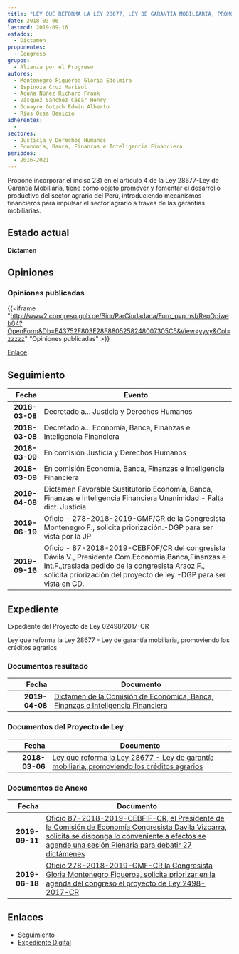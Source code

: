 ```yaml
---
title: "LEY QUE REFORMA LA LEY 28677, LEY DE GARANTÍA MOBILIARIA, PROMOVIENDO LOS CRÉDITOS AGRARIOS"
date: 2018-03-06
lastmod: 2019-09-16
estados: 
  - Dictamen
proponentes: 
  - Congreso
grupos: 
  - Alianza por el Progreso
autores: 
  - Montenegro Figueroa Gloria Edelmira
  - Espinoza Cruz Marisol
  - Acuña Núñez Richard Frank
  - Vásquez Sánchez César Henry
  - Donayre Gotzch Edwin Alberto
  - Ríos Ocsa Benicio
adherentes: 
  - 
sectores: 
  - Justicia y Derechos Humanos
  - Economía, Banca, Finanzas e Inteligencia Financiera
periodos: 
  - 2016-2021
---
```


Propone incorporar el inciso 23) en el artículo 4 de la Ley 28677-Ley de Garantía Mobiliaria, tiene como objeto promover y fomentar el desarrollo productivo del sector agrario del Perú, introduciendo mecanismos financieros para impulsar el sector agrario a través de las garantías mobiliarias.


## Estado actual

**Dictamen**

## Opiniones

### Opiniones publicadas

{{<iframe "http://www2.congreso.gob.pe/Sicr/ParCiudadana/Foro_pvp.nsf/RepOpiweb04?OpenForm&Db=E43752F803E28F8805258248007305C5&View=yyyy&Col=zzzzz" "Opiniones publicadas" >}}

[Enlace](http://www2.congreso.gob.pe/Sicr/ParCiudadana/Foro_pvp.nsf/RepOpiweb04?OpenForm&Db=E43752F803E28F8805258248007305C5&View=yyyy&Col=zzzzz)

## Seguimiento

| Fecha | Evento |
|------:|--------|
| **2018-03-08** | Decretado a... Justicia y Derechos Humanos|
| **2018-03-08** | Decretado a... Economía, Banca, Finanzas e Inteligencia Financiera|
| **2018-03-09** | En comisión Justicia y Derechos Humanos|
| **2018-03-09** | En comisión Economía, Banca, Finanzas e Inteligencia Financiera|
| **2019-04-08** | Dictamen Favorable Sustitutorio Economía, Banca, Finanzas e Inteligencia Financiera Unanimidad - Falta dict. Justicia|
| **2019-06-19** | Oficio - 278-2018-2019-GMF/CR de la Congresista Montenegro F., solicita priorización.-DGP para ser vista por la JP|
| **2019-09-16** | Oficio - 87-2018-2019-CEBFOF/CR del congresista Dávila V., Presidente Com.Economia,Banca,Finanzas e Int.F.,traslada pedido de la congresista Araoz F., solicita priorización del proyecto de ley.-DGP para ser vista en CD.|


## Expediente

Expediente del Proyecto de Ley 02498/2017-CR

Ley que reforma la Ley 28677 - Ley de garantía mobiliaria, promoviendo los créditos agrarios


### Documentos resultado

| Fecha | Documento |
|------:|--------|
| **2019-04-08** | [Dictamen de la Comisión de Económica, Banca, Finanzas e Inteligencia Financiera](http://www.leyes.congreso.gob.pe/Documentos/2016_2021/Dictamenes/Proyectos_de_Ley/02498DC09MAY20190408.pdf) |

### Documentos del Proyecto de Ley

| Fecha | Documento |
|------:|--------|
| **2018-03-06** | [Ley que reforma la Ley 28677 - Ley de garantía mobiliaria, promoviendo los créditos agrarios](http://www.leyes.congreso.gob.pe/Documentos/2016_2021/Proyectos_de_Ley_y_de_Resoluciones_Legislativas/PL0249820180306.pdf) |

### Documentos de Anexo

| Fecha | Documento |
|------:|--------|
| **2019-09-11** | [Oficio 87-2018-2019-CEBFIF-CR, el Presidente de la Comisión de Economía Congresista Davila Vizcarra, solicita se disponga lo conveniente a efectos se agende una sesión Plenaria para debatir 27 dictámenes](http://www.leyes.congreso.gob.pe/Documentos/2016_2021/Oficios/Comisiones_Ordinarias/OFICIO-87-2018-2019-CEBFIF-CR.pdf) |
| **2019-06-18** | [Oficio 278-2018-2019-GMF-CR la Congresista Gloria Montenegro Figueroa, solicita priorizar en la agenda del congreso el proyecto de Ley 2498-2017-CR](http://www.leyes.congreso.gob.pe/Documentos/2016_2021/Oficios/Congresistas/OFICIO-278-2018-2019-GMF-CR.pdf) |

## Enlaces 

- [Seguimiento](http://www2.congreso.gob.pe/Sicr/TraDocEstProc/CLProLey2016.nsf/f7fff46988ca05b1052578e100829cc7/5f0d4adb45d6ab2605258248007d8441?OpenDocument)
- [Expediente Digital](http://www2.congreso.gob.pe/Sicr/TraDocEstProc/CLProLey2016.nsf/f7fff46988ca05b1052578e100829cc7/5f0d4adb45d6ab2605258248007d8441?OpenDocument&Click=05257FB7005EB655.eb71d0cf91d8294e05256cdf006b5706/$Body/0.1C6C)
